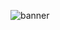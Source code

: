 ![banner](https://github.com/pubcafe/.github/assets/122026021/be104ffa-7b9b-4551-a4e1-0cd836d538ae)
